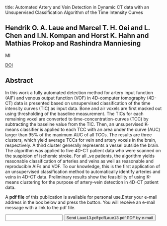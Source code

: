 title: Automated Artery and Vein Detection in Dynamic CT data with an Unsupervised Classification Algorithm of the Time Intensity Curves

## Hendrik O. A. Laue and Marcel T. H. Oei and L. Chen and I.N. Kompan and Horst K. Hahn and Mathias Prokop and Rashindra Manniesing
MI

<a href="https://doi.org/10.1117/12.2008116">DOI</a>

## Abstract
In this work a fully automated detection method for artery input function (AIF) and venous output function (VOF) in 4D-computer tomography (4D-CT) data is presented based on unsupervised classification of the time intensity curves (TIC) as input data. Bone and air voxels are first masked out using thresholding of the baseline measurement. The TICs for each remaining voxel are converted to time-concentration-curves (TCC) by subtracting the baseline value from the TIC. Then, an unsupervised K-means classifier is applied to each TCC with an area under the curve (AUC) larger than 95% of the maximum AUC of all TCCs. The results are three clusters, which yield average TCCs for vein and artery voxels in the brain, respectively. A third cluster generally represents a vessel outside the brain. The algorithm was applied to five 4D-CT patient data who were scanned on the suspicion of ischemic stroke. For all _ve patients, the algorithm yields reasonable classification of arteries and veins as well as reasonable and reproducible AIFs and VOF. To our knowledge, this is the first application of an unsupervised classification method to automatically identify arteries and veins in 4D-CT data. Preliminary results show the feasibility of using K-means clustering for the purpose of artery-vein detection in 4D-CT patient data.

A <b>pdf file</b> of this publication is available for personal use.Enter your e-mail address in the box below and press the button. You will receive an e-mail message with a link to the pdf file.
<form action="sender.php">  <input type="text" name="email">  <input type="submit" value="Send Laue13.pdf:pdfLaue13.pdf:PDF by e-mail"></form>